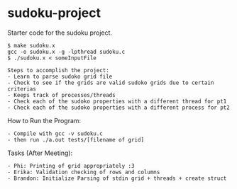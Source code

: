 # sudoku-project

Starter code for the sudoku project.

    $ make sudoku.x
    gcc -o sudoku.x -g -lpthread sudoku.c
    $ ./sudoku.x < someInputFile

    Steps to accomplish the project:
    - Learn to parse sudoko grid file
    - Check to see if the grids are valid sudoko grids due to certain criterias
    - Keeps track of processes/threads
    - Check each of the sudoko properties with a different thread for pt1
    - Check each of the sudoko properties with a different process for pt2


How to Run the Program:

    - Compile with gcc -v sudoku.c
    - then run ./a.out tests/[filename of grid]

Tasks (After Meeting):

    - Phi: Printing of grid appropriately :3
    - Erika: Validation checking of rows and columns 
    - Brandon: Initialize Parsing of stdin grid + threads + create struct
